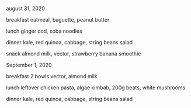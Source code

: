 august 31, 2020

breakfast
oatmeal, baguette, peanut butter

lunch
ginger cod, soba noodles

dinner
kale, red quinoa, cabbage, string beans salad

snack
almond milk, vector, strawberry banana smoothie


September 1, 2020

breakfast
2 bowls vector, almond milk

lunch
leftover chicken pasta, algae kimbab, 200g beats, white mushrooms

dinner
kale, red quinoa, cabbage, string beans salad
